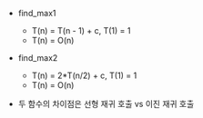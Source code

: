 - find_max1

  - T(n) = T(n - 1) + c, T(1) = 1
  - T(n) = O(n)

- find_max2

  - T(n) = 2\*T(n/2) + c, T(1) = 1
  - T(n) = O(n)

* 두 함수의 차이점은 선형 재귀 호출 vs 이진 재귀 호출
